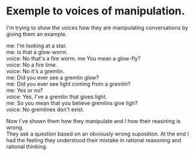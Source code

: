 # Exemple to voices of manipulation.
I'm trying to show the voices how they are manipulating conversations by giving them an example.

me: I'm looking at a star.  
me: Is that a glow-worm.  
voice: No that's a fire worm. 
me You mean a glow-fly?  
voice: No a fire lime.  
voice: No it's a gremlin.  
me: Did you ever see a gremlin glow?  
me: Did you ever see light coming from a gremlin?  
me: Yes or no?  
voice: Yes, I've a gremlin that gives light.  
me: So you mean that you believe gremlins give ligh?  
voice: No gremlines don't exist.  
  
Now I've shown them how they manipulate and I how their reasining is wrong.    
They ask a question based on an obviously wrong suposition. At the end I had the feeling they understood their mistake in rational reasoning and rational thinking.
